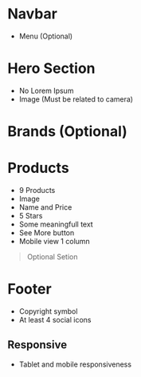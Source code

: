 # Navbar
- Menu (Optional)

# Hero Section
- No Lorem Ipsum
- Image (Must be related to camera)

# Brands (Optional)

# Products
- 9 Products
- Image
- Name and Price
- 5 Stars
- Some meaningfull text
- See More button
- Mobile view 1 column

> Optional Setion

# Footer
- Copyright symbol
- At least 4 social icons

## Responsive 
- Tablet and mobile responsiveness